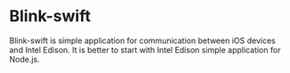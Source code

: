 # Blink-swift
Blink-swift is simple application for communication between iOS devices and Intel Edison. It is better to start with Intel Edison simple application for Node.js.
